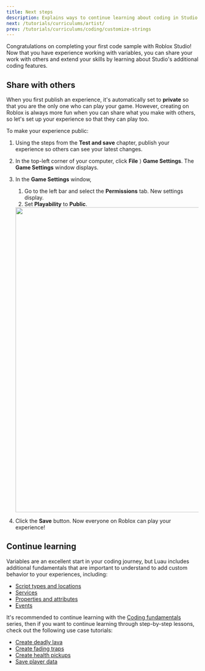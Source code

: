 ```yaml
---
title: Next steps
description: Explains ways to continue learning about coding in Studio.
next: /tutorials/curriculums/artist/
prev: /tutorials/curriculums/coding/customize-strings
---
```


Congratulations on completing your first code sample with Roblox Studio! Now that you have experience working with variables, you can share your work with others and extend your skills by learning about Studio's additional coding features.

## Share with others

When you first publish an experience, it's automatically set to **private** so that you are the only one who can play your game. However, creating on Roblox is always more fun when you can share what you make with others, so let's set up your experience so that they can play too.

To make your experience public:

1. Using the steps from the **Test and save** chapter, publish your experience so others can see your latest changes.

1. In the top-left corner of your computer, click **File** ⟩ **Game Settings**. The **Game Settings** window displays.

1. In the **Game Settings** window,
   1. Go to the left bar and select the **Permissions** tab. New settings display.
   1. Set **Playability** to **Public**.

   <img src="../../../assets/education/general/make-public.png" width="800" />

1. Click the **Save** button. Now everyone on Roblox can play your experience!

## Continue learning

Variables are an excellent start in your coding journey, but Luau includes additional fundamentals that are important to understand to add custom behavior to your experiences, including:

- [Script types and locations](../../../scripting/locations.md)
- [Services](../../../scripting/services.md)
- [Properties and attributes](../../../scripting/attributes.md)
- [Events](../../../scripting/events/index.md)

It's recommended to continue learning with the [Coding fundamentals](../../fundamentals/coding-1/) series, then if you want to continue learning through step-by-step lessons, check out the following use case tutorials:

- [Create deadly lava](../../use-case-tutorials/scripting/basic-scripting/deadly-lava.md)
- [Create fading traps](../../use-case-tutorials/scripting/basic-scripting/fading-trap.md)
- [Create health pickups](../../use-case-tutorials/scripting/intermediate-scripting/create-a-health-pickup.md)
- [Save player data](../../use-case-tutorials/scripting/intermediate-scripting/save-data.md)
